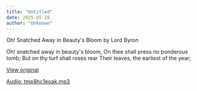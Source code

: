 ```yaml
---
title: "Untitled"
date: 2025-05-18
author: "Unknown"
---
```


Oh! Snatched Away in Beauty's Bloom by Lord Byron

Oh! snatched away in beauty's bloom,
On thee shall press no ponderous tomb;
But on thy turf shall roses rear
Their leaves, the earliest of the year;

[View original](https://t.me/c/2696929880/188)


[Audio: tmp8hc1eoak.mp3](files/tmp8hc1eoak.mp3)